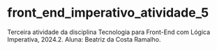 # front_end_imperativo_atividade_5
Terceira atividade da disciplina Tecnologia para Front-End com Lógica Imperativa, 2024.2.
Aluna: Beatriz da Costa Ramalho.